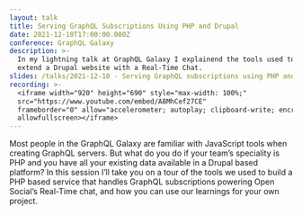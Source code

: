 ```yaml
---
layout: talk
title: Serving GraphQL Subscriptions Using PHP and Drupal
date: 2021-12-10T17:00:00.000Z
conference: GraphQL Galaxy
description: >-
  In my lightning talk at GraphQL Galaxy I explainend the tools used to 
  extend a Drupal website with a Real-Time Chat.
slides: /talks/2021-12-10 - Serving GraphQL subscriptions using PHP and Drupal - GraphQL Galaxy - Made To Share - Open Social.pdf
recording: >-
  <iframe width="920" height="690" style="max-width: 100%;"
  src="https://www.youtube.com/embed/A8MhCef27CE"
  frameborder="0" allow="accelerometer; autoplay; clipboard-write; encrypted-media; gyroscope; picture-in-picture"
  allowfullscreen></iframe>
---
```

Most people in the GraphQL Galaxy are familiar with JavaScript tools when 
creating GraphQL servers. But what do you do if your team’s speciality is PHP 
and you have all your existing data available in a Drupal based platform? In 
this session I’ll take you on a tour of the tools we used to build a PHP based 
service that handles GraphQL subscriptions powering Open Social’s Real-Time 
chat, and how you can use our learnings for your own project.